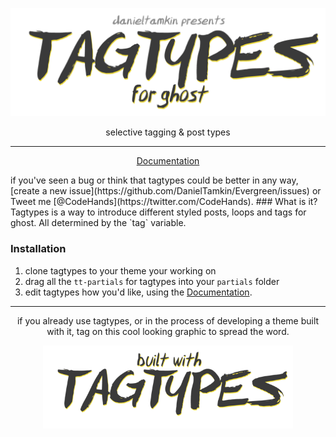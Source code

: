 
<p align="center">
  <img alt="tagtypes - for ghost" width="600" src="screenshots/tagtypes-logo.png"/>
</p>

<p align="center">
  selective tagging & post types
</p>

---
<p align="center">
  <a href="https://github.com/DanielTamkin/tagtypes/wiki">Documentation</a>
</p>
if you've seen a bug or think that tagtypes could be better in any way, [create a new issue](https://github.com/DanielTamkin/Evergreen/issues) or Tweet me [@CodeHands](https://twitter.com/CodeHands).
### What is it?
Tagtypes is a way to introduce different styled posts, loops and tags for ghost. All determined by the `tag` variable.

### Installation
 1. clone tagtypes to your theme your working on
 2. drag all the `tt-partials` for tagtypes into your `partials` folder
 3. edit tagtypes how you'd like, using the [Documentation](https://github.com/DanielTamkin/tagtypes/wiki).


---
<p align="center">
  if you already use tagtypes, or in the process of developing a theme built with it,
  tag on this cool looking graphic to spread the word.
</p>
<p align="center">
  <img alt="tagtypes - for ghost" width="400" src="screenshots/tagtypes-builtwith.png"/>
</p>
